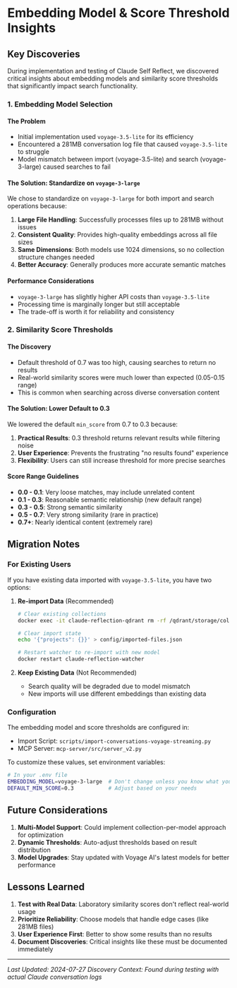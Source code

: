 # Embedding Model & Score Threshold Insights

## Key Discoveries

During implementation and testing of Claude Self Reflect, we discovered critical insights about embedding models and similarity score thresholds that significantly impact search functionality.

### 1. Embedding Model Selection

#### The Problem
- Initial implementation used `voyage-3.5-lite` for its efficiency
- Encountered a 281MB conversation log file that caused `voyage-3.5-lite` to struggle
- Model mismatch between import (voyage-3.5-lite) and search (voyage-3-large) caused searches to fail

#### The Solution: Standardize on `voyage-3-large`
We chose to standardize on `voyage-3-large` for both import and search operations because:

1. **Large File Handling**: Successfully processes files up to 281MB without issues
2. **Consistent Quality**: Provides high-quality embeddings across all file sizes
3. **Same Dimensions**: Both models use 1024 dimensions, so no collection structure changes needed
4. **Better Accuracy**: Generally produces more accurate semantic matches

#### Performance Considerations
- `voyage-3-large` has slightly higher API costs than `voyage-3.5-lite`
- Processing time is marginally longer but still acceptable
- The trade-off is worth it for reliability and consistency

### 2. Similarity Score Thresholds

#### The Discovery
- Default threshold of 0.7 was too high, causing searches to return no results
- Real-world similarity scores were much lower than expected (0.05-0.15 range)
- This is common when searching across diverse conversation content

#### The Solution: Lower Default to 0.3
We lowered the default `min_score` from 0.7 to 0.3 because:

1. **Practical Results**: 0.3 threshold returns relevant results while filtering noise
2. **User Experience**: Prevents the frustrating "no results found" experience
3. **Flexibility**: Users can still increase threshold for more precise searches

#### Score Range Guidelines
- **0.0 - 0.1**: Very loose matches, may include unrelated content
- **0.1 - 0.3**: Reasonable semantic relationship (new default range)
- **0.3 - 0.5**: Strong semantic similarity
- **0.5 - 0.7**: Very strong similarity (rare in practice)
- **0.7+**: Nearly identical content (extremely rare)

## Migration Notes

### For Existing Users

If you have existing data imported with `voyage-3.5-lite`, you have two options:

1. **Re-import Data** (Recommended)
   ```bash
   # Clear existing collections
   docker exec -it claude-reflection-qdrant rm -rf /qdrant/storage/collections/*
   
   # Clear import state
   echo '{"projects": {}}' > config/imported-files.json
   
   # Restart watcher to re-import with new model
   docker restart claude-reflection-watcher
   ```

2. **Keep Existing Data** (Not Recommended)
   - Search quality will be degraded due to model mismatch
   - New imports will use different embeddings than existing data

### Configuration

The embedding model and score thresholds are configured in:
- Import Script: `scripts/import-conversations-voyage-streaming.py`
- MCP Server: `mcp-server/src/server_v2.py`

To customize these values, set environment variables:
```bash
# In your .env file
EMBEDDING_MODEL=voyage-3-large  # Don't change unless you know what you're doing
DEFAULT_MIN_SCORE=0.3           # Adjust based on your needs
```

## Future Considerations

1. **Multi-Model Support**: Could implement collection-per-model approach for optimization
2. **Dynamic Thresholds**: Auto-adjust thresholds based on result distribution
3. **Model Upgrades**: Stay updated with Voyage AI's latest models for better performance

## Lessons Learned

1. **Test with Real Data**: Laboratory similarity scores don't reflect real-world usage
2. **Prioritize Reliability**: Choose models that handle edge cases (like 281MB files)
3. **User Experience First**: Better to show some results than no results
4. **Document Discoveries**: Critical insights like these must be documented immediately

---

*Last Updated: 2024-07-27*
*Discovery Context: Found during testing with actual Claude conversation logs*